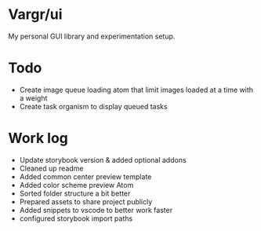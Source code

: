 # Vargr/ui

My personal GUI library and experimentation setup.

# Todo
- Create image queue loading atom that limit images loaded at a time with a weight
- Create task organism to display queued tasks

# Work log

- Update storybook version & added optional addons
- Cleaned up readme
- Added common center preview template
- Added color scheme preview Atom
- Sorted folder structure a bit better
- Prepared assets to share project publicly
- Added snippets to vscode to better work faster
- configured storybook import paths
